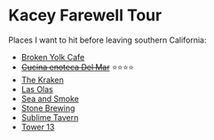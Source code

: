 Kacey Farewell Tour
===================

Places I want to hit before leaving southern California:

- [Broken Yolk Cafe](http://thebrokenyolkcafe.com)
- ~~[Cucina enoteca Del Mar](http://www.urbankitchengroup.com)~~ :star::star::star::star:
- [The Kraken](https://plus.google.com/104568785310408188699/about?hl=en&gl=us)
- [Las Olas](http://www.lasolasmex.com)
- [Sea and Smoke](http://seaandsmoke.com)
- [Stone Brewing](http://www.stonebrewing.com)
- [Sublime Tavern](http://sublimetavern.com/home/)
- [Tower 13](http://www.tower13.com/events/)

